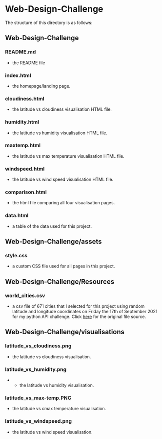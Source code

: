 # Web-Design-Challenge

The structure of this directory is as follows:

## Web-Design-Challenge
### README.md
- the README file
### index.html
- the homepage/landing page.
### cloudiness.html
- the latitude vs cloudiness visualisation HTML file.
### humidity.html
- the latitude vs humidity visualisation HTML file.
### maxtemp.html
- the latitude vs max temperature visualisation HTML file.
### windspeed.html
- the latitude vs wind speed visualisation HTML file.
### comparison.html
- the html file comparing all four visualisation pages. 
### data.html
- a table of the data used for this project.

## Web-Design-Challenge/assets
### style.css
- a custom CSS file used for all pages in this project.

## Web-Design-Challenge/Resources
### world_cities.csv
- a csv file of 671 cities that I selected for this project using random latitude and longitude coordinates on Friday the 17th of September 2021 for my python API challenge. Click [here](https://github.com/James-Akerman/python-api-challenge) for the original file source.

## Web-Design-Challenge/visualisations
### latitude_vs_cloudiness.png
- the latitude vs cloudiness visualisation.
### latitude_vs_humidity.png
- - the latitude vs humidity visualisation.
### latitude_vs_max-temp.PNG 
- the latitude vs cmax temperature visualisation.
### latitude_vs_windspeed.png
- the latitude vs wind speed visualisation.

